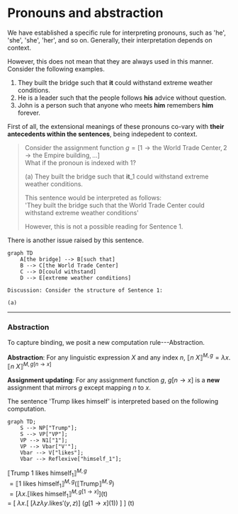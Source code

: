 # Pronouns and abstraction 

We have established a specific rule for interpreting pronouns, such as 'he', 'she', 'she', 'her', and so on. Generally, their interpretation depends on context. 

However, this does not mean that they are always used in this manner. Consider the following examples.  

1. They built the bridge such that **it** could withstand extreme weather conditions.
2. He is a leader such that the people follows **his** advice without question.
3. John is a person such that anyone who meets **him** remembers **him** forever.

First of all, the extensional meanings of these pronouns co-vary with **their antecedents within the sentences**, being indepedent to context. 

> Consider the assignment function $g = [1 \rightarrow \text{the World Trade Center}, 2 \rightarrow \text{the Empire building}, ...]$ <br>
> What if the pronoun is indexed with 1? <br>
>
> (a) They built the bridge such that **it**_1 could withstand extreme weather conditions. <br>
>
> This sentence would be interpreted as follows: <br>
> 'They built the bridge such that the World Trade Center could withstand extreme weather conditions' <br>
> 
> However, this is not a possible reading for Sentence 1. 

There is another issue raised by this sentence.  

```mermaid
graph TD
    A[the bridge] --> B[such that]
    B --> C[the World Trade Center]
    C --> D[could withstand]
    D --> E[extreme weather conditions]
```

```
Discussion: Consider the structure of Sentence 1: 

(a) 

```
--- 
### Abstraction

To capture binding, we posit a new computation rule---Abstraction. 

**Abstraction**: For any linguistic expression $X$ and any index $n$, $⟦n\ X⟧^{M,g} = \lambda x.⟦n\ X⟧^{M,g[n \rightarrow x]}$

**Assignment updating**: For any assignment function $g$, $g[n \rightarrow x]$ is a **new** assignment that mirrors $g$ except mapping $n$ to $x$.  

The sentence 'Trump likes himself' is interpreted based on the following computation. 

```mermaid
graph TD;
    S --> NP["Trump"];
    S --> VP["VP"];
    VP --> N1["1"];
    VP --> Vbar["V'"];
    Vbar --> V["likes"];
    Vbar --> Reflexive["himself_1"];
```

$⟦\text{Trump 1 likes}\ \text{himself}_1⟧^{M,g}$ <br>
$= ⟦\text{1 likes}\ \text{himself}_1⟧^{M,g} (⟦\text{Trump}⟧^{M,g})$ <br>
$= [\lambda x.⟦\text{likes}\ \text{himself}_1⟧^{M,g[1 \rightarrow x]}] (\text{t})$ <br>
$=$ [ $\lambda x.$[ $[\lambda z \lambda y. \text{likes}'(y,z)]$ ($g[1 \rightarrow x]$(1)) ] ] (t) <br>

